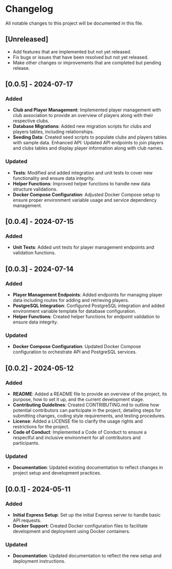 # Changelog

All notable changes to this project will be documented in this file.

## [Unreleased]
- Add features that are implemented but not yet released.
- Fix bugs or issues that have been resolved but not yet released.
- Make other changes or improvements that are completed but pending release.

## [0.0.5] - 2024-07-17
### Added
- **Club and Player Management**: Implemented player management with club association to provide an overview of players along with their respective clubs.
- **Database Migrations**: Added new migration scripts for clubs and players tables, including relationships.
- **Seeding Data**: Created seed scripts to populate clubs and players tables with sample data.
Enhanced API: Updated API endpoints to join players and clubs tables and display player information along with club names.

### Updated
- **Tests**: Modified and added integration and unit tests to cover new functionality and ensure data integrity.
- **Helper Functions**: Improved helper functions to handle new data structure validations.
- **Docker Compose Configuration**: Adjusted Docker Compose setup to ensure proper environment variable usage and service dependency management.

## [0.0.4] - 2024-07-15

### Added
- **Unit Tests**: Added unit tests for player management endpoints and validation functions.

## [0.0.3] - 2024-07-14

### Added
- **Player Management Endpoints**: Added endpoints for managing player data including routes for adding and retrieving players.
- **PostgreSQL Integration**: Configured PostgreSQL integration and added environment variable template for database configuration.
- **Helper Functions**: Created helper functions for endpoint validation to ensure data integrity.

### Updated
- **Docker Compose Configuration**: Updated Docker Compose configuration to orchestrate API and PostgreSQL services.

## [0.0.2] - 2024-05-12  

### Added
- **README**: Added a README file to provide an overview of the project, its purpose, how to set it up, and the current development stage.
- **Contributing Guidelines**: Created CONTRIBUTING.md to outline how potential contributors can participate in the project, detailing steps for submitting changes, coding style requirements, and testing procedures.
- **License**: Added a LICENSE file to clarify the usage rights and restrictions for the project.
- **Code of Conduct**: Implemented a Code of Conduct to ensure a respectful and inclusive environment for all contributors and participants.

### Updated
- **Documentation**: Updated existing documentation to reflect changes in project setup and development practices.

## [0.0.1] - 2024-05-11

### Added
- **Initial Express Setup**: Set up the initial Express server to handle basic API requests.
- **Docker Support**: Created Docker configuration files to facilitate development and deployment using Docker containers.

### Updated
- **Documentation**: Updated documentation to reflect the new setup and deployment instructions.
